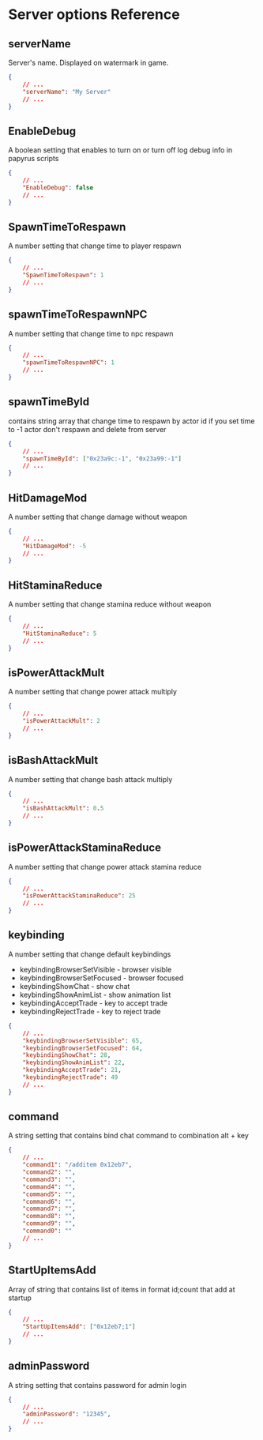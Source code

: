 # Server options Reference

## serverName

Server's name. Displayed on watermark in game.

```json
{
	// ...
	"serverName": "My Server"
	// ...
}
```

## EnableDebug

A boolean setting that enables to turn on or turn off log debug info in papyrus scripts

```json
{
	// ...
	"EnableDebug": false
	// ...
}
```


## SpawnTimeToRespawn

A number setting that change time to player respawn

```json
{
	// ...
	"SpawnTimeToRespawn": 1
	// ...
}
```

## spawnTimeToRespawnNPC

A number setting that change time to npc respawn

```json
{
	// ...
	"spawnTimeToRespawnNPC": 1
	// ...
}
```

## spawnTimeById

contains string array that change time to respawn by actor id
if you set time to -1 actor don't respawn and delete from server

```json
{
	// ...
	"spawnTimeById": ["0x23a9c:-1", "0x23a99:-1"]
	// ...
}
```

## HitDamageMod

A number setting that change damage without weapon

```json
{
	// ...
	"HitDamageMod": -5
	// ...
}
```

## HitStaminaReduce

A number setting that change stamina reduce without weapon

```json
{
	// ...
	"HitStaminaReduce": 5
	// ...
}
```

## isPowerAttackMult

A number setting that change power attack multiply

```json
{
	// ...
	"isPowerAttackMult": 2
	// ...
}
```

## isBashAttackMult

A number setting that change bash attack multiply

```json
{
	// ...
	"isBashAttackMult": 0.5
	// ...
}
```

## isPowerAttackStaminaReduce

A number setting that change power attack stamina reduce

```json
{
	// ...
	"isPowerAttackStaminaReduce": 25
	// ...
}
```

## keybinding

A number setting that change default keybindings

- keybindingBrowserSetVisible - browser visible
- keybindingBrowserSetFocused - browser focused
- keybindingShowChat - show chat
- keybindingShowAnimList - show animation list
- keybindingAcceptTrade - key to accept trade
- keybindingRejectTrade - key to reject trade

```json
{
	// ...
	"keybindingBrowserSetVisible": 65,
	"keybindingBrowserSetFocused": 64,
	"keybindingShowChat": 28,
	"keybindingShowAnimList": 22,
	"keybindingAcceptTrade": 21,
	"keybindingRejectTrade": 49
	// ...
}
```

## command

A string setting that contains bind chat command to combination alt + key

```json
{
	// ...
	"command1": "/additem 0x12eb7",
	"command2": "",
	"command3": "",
	"command4": "",
	"command5": "",
	"command6": "",
	"command7": "",
	"command8": "",
	"command9": "",
	"command0": ""
	// ...
}
```

## StartUpItemsAdd

Array of string that contains list of items in format id;count that add at startup

```json
{
	// ...
	"StartUpItemsAdd": ["0x12eb7;1"]
	// ...
}
```

## adminPassword

A string setting that contains password for admin login

```json
{
	// ...
	"adminPassword": "12345",
	// ...
}
```
